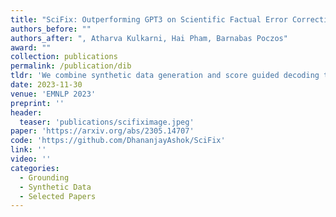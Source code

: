 ```yaml
---
title: "SciFix: Outperforming GPT3 on Scientific Factual Error Correction"
authors_before: ""
authors_after: ", Atharva Kulkarni, Hai Pham, Barnabas Poczos"
award: ""
collection: publications
permalink: /publication/dib
tldr: 'We combine synthetic data generation and score guided decoding to outperform GPT3 on Scientific Factual Error Correction.'
date: 2023-11-30
venue: 'EMNLP 2023'
preprint: ''
header: 
  teaser: 'publications/scifiximage.jpeg'
paper: 'https://arxiv.org/abs/2305.14707'
code: 'https://github.com/DhananjayAshok/SciFix' 
link: ''
video: ''
categories:
  - Grounding
  - Synthetic Data
  - Selected Papers
---
```

